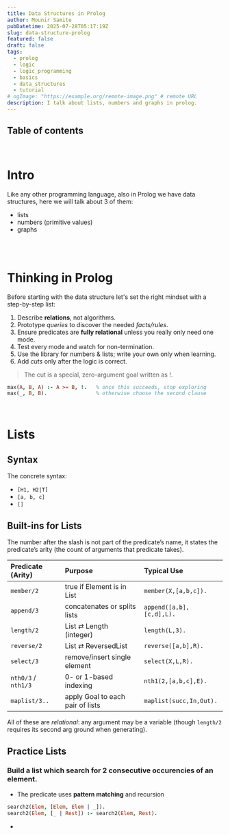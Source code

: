 ```yaml
---
title: Data Structures in Prolog
author: Mounir Samite
pubDatetime: 2025-07-28T05:17:19Z
slug: data-structure-prolog
featured: false
draft: false
tags:
  - prolog
  - logic
  - logic_programming
  - basics
  - data_structures
  - tutorial
# ogImage: "https://example.org/remote-image.png" # remote URL
description: I talk about lists, numbers and graphs in prolog.
---
```


## Table of contents

<br>

# Intro
Like any other programming language, also in Prolog we have data structures, here we will talk about 3 of them:
- lists
- numbers (primitive values)
- graphs

<br>
<br>


# Thinking in Prolog
Before starting with the data structure let's set the right mindset with a step-by-step list:

1. Describe **relations**, not algorithms.
2. Prototype *queries* to discover the needed *facts/rules*.
3. Ensure predicates are **fully relational** unless you really only need one mode.
4. Test every mode and watch for non-termination.
5. Use the library for numbers & lists; write your own only when learning.
6. Add *cuts* only after the logic is correct.

> The cut is a special, zero-argument goal written as !.

```prolog file=what_is_cut.pl
max(A, B, A) :- A >= B, !.   % once this succeeds, stop exploring
max(_, B, B).                % otherwise choose the second clause
```

<br>

# Lists

## Syntax
The concrete syntax:
- `[H1, H2|T]`
- `[a, b, c]`
- `[]`

## Built-ins for Lists
The number after the slash is not part of the predicate’s name, it states the predicate’s arity (the count of arguments that predicate takes).

| Predicate (Arity) | Purpose | Typical Use |
| :-- | :-- | :-- |
| `member/2` | true if Element is in List | `member(X,[a,b,c]).` |
| `append/3` | concatenates or splits lists | `append([a,b],[c,d],L).` |
| `length/2` | List ⇄ Length (integer) | `length(L,3).` |
| `reverse/2` | List ⇄ ReversedList | `reverse([a,b],R).` |
| `select/3` | remove/insert single element | `select(X,L,R).` |
| `nth0/3` / `nth1/3` | 0- or 1-based indexing | `nth1(2,[a,b,c],E).` |
| `maplist/3..` | apply Goal to each pair of lists | `maplist(succ,In,Out).` |

All of these are *relational*: any argument may be a variable (though `length/2` requires its second arg ground when generating).

## Practice Lists

### Build a list which search for 2 consecutive occurencies of an element.
- The predicate uses **pattern matching** and recursion

```prolog
search2(Elem, [Elem, Elem | _]).
search2(Elem, [_ | Rest]) :- search2(Elem, Rest).
```

- 
